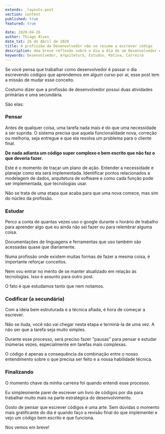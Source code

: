 ```yaml
---
extends: _layouts.post
section: content
published: true
featured: true

date: 2020-04-26
author: Thiago Alves
date_txt: 26 de Abril de 2020
title: A profissão de Desenvolvedor não se resume a escrever código
description: Uma breve reflexão sobre o dia a dia de um Desenvolvedor e as suas atividades.
keywords: Desenvolvedor, Arquitetura, Estudos, Rotina, Carreira
---
```


Se você pensa que trabalhar como desenvolvedor é passar o dia escrevendo códigos que aprendemos em algum curso por aí, esse post tem a missão de mudar esse conceito.

Costumo dizer que a profissão de desenvolvedor possui duas atividades primárias e uma secundária. 

São elas:

### Pensar

Antes de qualquer coisa, uma tarefa nada mais é do que uma necessidade a ser suprida. O sistema precisa que aquela funcionalidade nova, correção ou melhoria, seja entregue e que ela resolva um problema para o cliente final.

**De nada adianta um código super complexo e bem escrito que não faz o que deveria fazer.**

Este é o momento de traçar um plano de ação. Entender a necessidade e planejar como ela será implementada. Identificar pontos relacionados a modelagem de dados, arquitetura de software e como cada função pode ser implementada, que tecnologias usar.

Não se trata de uma etapa que acaba para que uma nova comece, mas sim do núcleo da profissão.

### Estudar

Perco a conta de quantas vezes uso o google durante o horário de trabalho para aprender algo que eu ainda não sei fazer ou para relembrar alguma coisa. 

Documentações de linguagens e ferramentas que uso também são acessadas quase que diariamente.

Numa profissão onde existem muitas formas de fazer a mesma coisa, é importante reforçar conceitos.

Nem vou entrar no mérito de se manter atualizado em relação às tecnologias. Isso é assunto para outro post.

O fato é que estudamos tanto que nem notamos.

### Codificar (a secundária)

Com a ideia bem estruturada e a técnica afiada, é hora de começar a escrever. 

Não se iluda, você não vai chegar nesta etapa e terminá-la de uma vez. A não ser que a tarefa seja muito simples.

Durante esse processo, será preciso fazer "pausas" para pensar e estudar inúmeras vezes, especialmente em tarefas mais complexas.

O código é apenas a consequência da combinação entre o nosso entendimento sobre o que precisa ser feito e a nossa habilidade técnica.

### Finalizando

O momento chave da minha carreira foi quando entendi esse processo.

Eu simplesmente parei de escrever um livro de códigos por dia para trabalhar muito mais na parte estratégica do desenvolvimento.

Gosto de pensar que escrever códigos é uma arte. Sem dúvidas o momento mais gratificante do dia é quando faço a revisão final do que implementei e vejo um código bem escrito e que funciona.

Nos vemos em breve!
